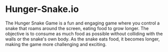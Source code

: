 # Hunger-Snake.io
The Hunger Snake Game is a fun and engaging game where you control a snake that roams around the screen, eating food to grow longer. The objective is to consume as much food as possible without colliding with the walls or the snake's own body. As the snake eats food, it becomes longer, making the game more challenging and exciting.
